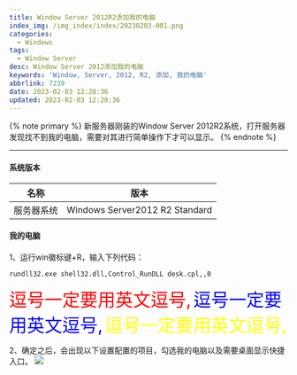 ```yaml
---
title: Window Server 2012R2添加我的电脑
index_img: /img_index/index/20230203-001.png
categories:
  - Windows
tags:
  - Window Server
desc: Window Server 2012添加我的电脑
keywords: 'Window, Server, 2012, R2, 添加, 我的电脑'
abbrlink: 7239
date: 2023-02-03 12:28:36
updated: 2023-02-03 12:28:36
---
```




{% note primary %}
新服务器刚装的Window Server 2012R2系统，打开服务器发现找不到我的电脑，需要对其进行简单操作下才可以显示。
{% endnote %}

<!--more-->

<hr />

#### 系统版本

|    名称    |              版本              |
|:----------:|:------------------------------:|
| 服务器系统 | Windows Server2012 R2 Standard |

#### 我的电脑

1、运行win徽标键+R，输入下列代码：
```
rundll32.exe shell32.dll,Control_RunDLL desk.cpl,,0
```

<font size=6.5 color='red'>逗号一定要用英文逗号,</font>
<font size=6.5 color='blue'>逗号一定要用英文逗号,</font>
<font size=6.5 color='yellow'>逗号一定要用英文逗号,</font>

2、确定之后，会出现以下设置配置的项目，勾选我的电脑以及需要桌面显示快捷入口。
![](computer.jpeg)
